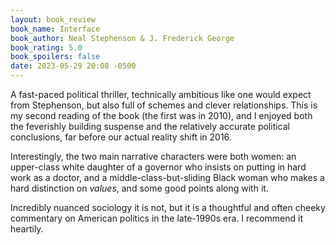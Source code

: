 ```yaml
---
layout: book_review
book_name: Interface
book_author: Neal Stephenson & J. Frederick George
book_rating: 5.0
book_spoilers: false
date: 2023-05-29 20:08 -0500
---
```


A fast-paced political thriller, technically ambitious like one would expect
from Stephenson, but also full of schemes and clever relationships. This is my
second reading of the book (the first was in 2010), and I enjoyed both the
feverishly building suspense and the relatively accurate political conclusions,
far before our actual reality shift in 2016.

Interestingly, the two main narrative characters were both women: an upper-class
white daughter of a governor who insists on putting in hard work as a doctor,
and a middle-class-but-sliding Black woman who makes a hard distinction on
_values_, and some good points along with it.

Incredibly nuanced sociology it is not, but it is a thoughtful and often cheeky
commentary on American politics in the late-1990s era. I recommend it heartily.

